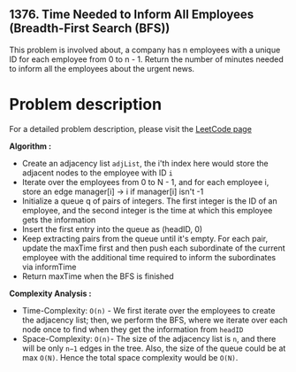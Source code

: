 ## 1376. Time Needed to Inform All Employees (Breadth-First Search (BFS))

This problem is involved about, a company has n employees with a unique ID for each employee from 0 to n - 1. Return the number of minutes needed to inform all the employees about the urgent news.

# Problem description

For a detailed problem description, please visit the [LeetCode page](https://leetcode.com/problems/time-needed-to-inform-all-employees/description/)

**Algorithm :**<br/>

-   Create an adjacency list `adjList`, the i'th index here would store the adjacent nodes to the employee with ID `i`
-   Iterate over the employees from 0 to N - 1, and for each employee i, store an edge manager[i] -> i if manager[i] isn't -1
-   Initialize a queue q of pairs of integers. The first integer is the ID of an employee, and the second integer is the time at which this employee gets the information
-   Insert the first entry into the queue as (headID, 0)
-   Keep extracting pairs from the queue until it's empty. For each pair, update the maxTime first and then push each subordinate of the current employee with the additional time required to inform the subordinates via informTime
-   Return maxTime when the BFS is finished

**Complexity Analysis :**<br/>

-   Time-Complexity: `O(n)` - We first iterate over the employees to create the adjacency list; then, we perform the BFS, where we iterate over each node once to find when they get the information from `headID`
-   Space-Complexity: `O(n)`- The size of the adjacency list is `n`, and there will be only `n−1` edges in the tree. Also, the size of the queue could be at max `O(N)`. Hence the total space complexity would be `O(N)`.
